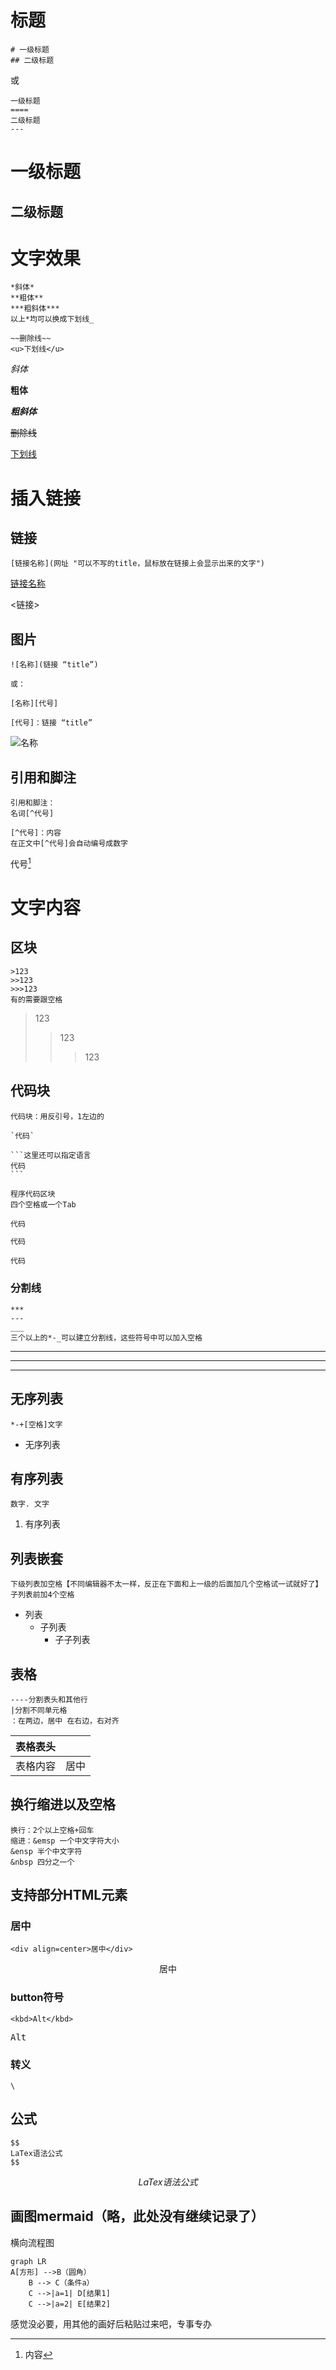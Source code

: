 # 标题

```
# 一级标题
## 二级标题
```
或
```
一级标题
====
二级标题
---
```

# 一级标题

## 二级标题

# 文字效果

```
*斜体*
**粗体**
***粗斜体***
以上*均可以换成下划线_

~~删除线~~
<u>下划线</u>
```

*斜体*

**粗体**

***粗斜体***

~~删除线~~

<u>下划线</u>

# 插入链接

## 链接

```
[链接名称](网址 "可以不写的title，鼠标放在链接上会显示出来的文字")
```
[链接名称](网址 "可以不写的title，鼠标放在链接上会显示出来的文字")

<链接>

## 图片

```
![名称](链接 “title”)

或：

[名称][代号]

[代号]：链接 “title”
```

![名称](链接 "title")

## 引用和脚注

```
引用和脚注：
名词[^代号]

[^代号]：内容
在正文中[^代号]会自动编号成数字
```

代号[^1]

[^1]:内容

# 文字内容

## 区块

```
>123
>>123
>>>123
有的需要跟空格
```

>123
>>123
>>
>>>123

## 代码块

```
代码块：用反引号，1左边的

`代码`

​```这里还可以指定语言
代码
​```

程序代码区块
四个空格或一个Tab
```

`代码`

```java
代码
```

    代码

### 分割线

```
***
---
___
三个以上的*-_可以建立分割线，这些符号中可以加入空格
```


***
---
___

## 无序列表

```
*-+[空格]文字
```

+ 无序列表

## 有序列表

```
数字. 文字
```

1. 有序列表

## 列表嵌套

```
下级列表加空格【不同编辑器不太一样，反正在下面和上一级的后面加几个空格试一试就好了】
子列表前加4个空格
```

+ 列表
  + 子列表
    + 子子列表

## 表格
```
----分割表头和其他行
|分割不同单元格
：在两边，居中 在右边，右对齐
```

| 表格表头 |      |
| -------- | :--: |
| 表格内容 | 居中 |

## 换行缩进以及空格

```
换行：2个以上空格+回车
缩进：&emsp 一个中文字符大小
&ensp 半个中文字符
&nbsp 四分之一个
```

## 支持部分HTML元素

### 居中

```
<div align=center>居中</div>
```

<div align=center>居中</div>

### button符号

```
<kbd>Alt</kbd>
```

<kbd>Alt</kbd>

### 转义

```
\
```

## 公式

```
$$
LaTex语法公式
$$
```

$$
LaTex语法公式
$$

## 画图mermaid（略，此处没有继续记录了）

横向流程图
```
graph LR
A[方形] -->B（圆角）
    B --> C（条件a）
    C -->|a=1| D[结果1]
    C -->|a=2| E[结果2]
```

感觉没必要，用其他的画好后粘贴过来吧，专事专办
